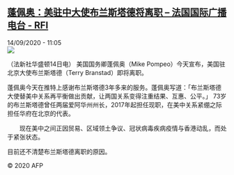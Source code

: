 <!--1600077236000-->
[蓬佩奥：美驻中大使布兰斯塔德将离职 – 法国国际广播电台 - RFI](http://www.rfi.fr//cn/contenu/20200914-%E8%93%AC%E4%BD%A9%E5%A5%A5%E7%BE%8E%E9%A9%BB%E4%B8%AD%E5%A4%A7%E4%BD%BF%E5%B8%83%E5%85%B0%E6%96%AF%E5%A1%94%E5%BE%B7%E5%B0%86%E7%A6%BB%E8%81%8C)
------

<div>14/09/2020 - 11:05</div><img src="https://s.rfi.fr/media/display/8d80d156-f66e-11ea-8ed7-005056a98db9/w:310/p:16x9/int0008b.200914170502.jpg"><div class="t-content__body u-clearfix"><p>（法新社华盛顿14日电）    美国国务卿蓬佩奥（Mike Pompeo）今天宣布，美国驻北京大使布兰斯塔德（Terry Branstad）即将离职。</p><p>    蓬佩奥今天在推特上感谢布兰斯塔德3年多来的服务。蓬佩奥写道：「布兰斯塔德大使替美中关系再平衡做出贡献，让两国关系变得注重结果、互惠、公平。」        73岁的布兰斯塔德曾任两届爱阿华州州长，2017年起担任现职，在美中关系紧绷之际担任华府在北京的代表。</p><p>　　现在美中之间正因贸易、区域领土争议、冠状病毒疾病疫情与香港动乱，而处于紧张状态。</p><p>    目前还不清楚布兰斯塔德离职的原因。</p><p class="t-copyright">© 2020 AFP</p>        </div>
